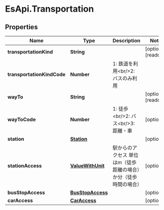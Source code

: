 # EsApi.Transportation

## Properties

Name | Type | Description | Notes
------------ | ------------- | ------------- | -------------
**transportationKind** | **String** |  | [optional] [readonly] 
**transportationKindCode** | **Number** | 1: 鉄道を利用&lt;br/&gt;2: バスのみ利用 | 
**wayTo** | **String** |  | [optional] [readonly] 
**wayToCode** | **Number** | 1: 徒歩&lt;br/&gt;2: バス&lt;br/&gt;3: 距離・車 | [optional] 
**station** | [**Station**](Station.md) |  | [optional] 
**stationAccess** | [**ValueWithUnit**](ValueWithUnit.md) | 駅からのアクセス  単位はm（徒歩距離の場合）か分（徒歩時間の場合） | [optional] 
**busStopAccess** | [**BusStopAccess**](BusStopAccess.md) |  | [optional] 
**carAccess** | [**CarAccess**](CarAccess.md) |  | [optional] 



